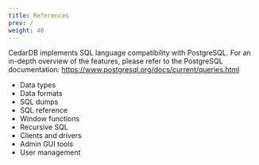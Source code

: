 ```yaml
---
title: References
prev: /
weight: 40
---
```


CedarDB implements SQL language compatibility with PostgreSQL.
For an in-depth overview of the features, please refer to the PostgreSQL
documentation: https://www.postgresql.org/docs/current/queries.html

* Data types
* Data formats
* SQL dumps
* SQL reference
* Window functions
* Recursive SQL
* Clients and drivers
* Admin GUI tools
* User management

